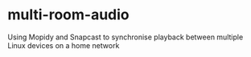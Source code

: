 # multi-room-audio
Using Mopidy and Snapcast to synchronise playback between multiple Linux devices on a home network
